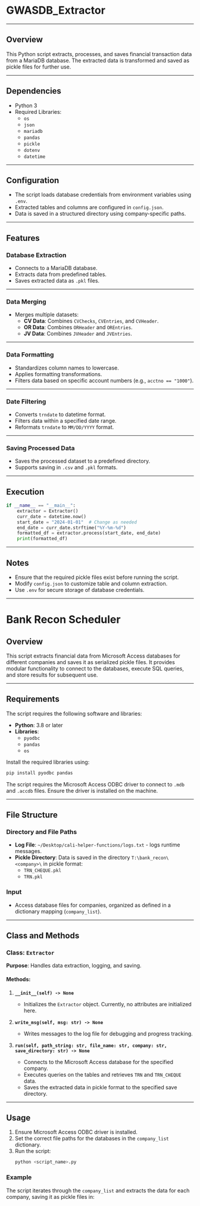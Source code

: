 # GWASDB_Extractor
***
## Overview
This Python script extracts, processes, and saves financial transaction data from a MariaDB database. The extracted data is transformed and saved as pickle files for further use.
***
## Dependencies
- Python 3
- Required Libraries:
  - `os`
  - `json`
  - `mariadb`
  - `pandas`
  - `pickle`
  - `dotenv`
  - `datetime`
***

## Configuration
- The script loads database credentials from environment variables using `.env`.
- Extracted tables and columns are configured in `config.json`.
- Data is saved in a structured directory using company-specific paths.
***

## Features
### Database Extraction
- Connects to a MariaDB database.
- Extracts data from predefined tables.
- Saves extracted data as `.pkl` files.
***

### Data Merging
- Merges multiple datasets:
  - **CV Data**: Combines `CVChecks`, `CVEntries`, and `CVHeader`.
  - **OR Data**: Combines `ORHeader` and `OREntries`.
  - **JV Data**: Combines `JVHeader` and `JVEntries`.
***

### Data Formatting
- Standardizes column names to lowercase.
- Applies formatting transformations.
- Filters data based on specific account numbers (e.g., `acctno == "1000"`).
***

### Date Filtering
- Converts `trndate` to datetime format.
- Filters data within a specified date range.
- Reformats `trndate` to `MM/DD/YYYY` format.
***

### Saving Processed Data
- Saves the processed dataset to a predefined directory.
- Supports saving in `.csv` and `.pkl` formats.
***

## Execution
```python
if __name__ == "__main__":
    extractor = Extractor()
    curr_date = datetime.now()
    start_date = "2024-01-01"  # Change as needed
    end_date = curr_date.strftime("%Y-%m-%d")
    formatted_df = extractor.process(start_date, end_date)
    print(formatted_df)
```
***



## Notes
- Ensure that the required pickle files exist before running the script.
- Modify `config.json` to customize table and column extraction.
- Use `.env` for secure storage of database credentials.
***

# Bank Recon Scheduler

## Overview
This script extracts financial data from Microsoft Access databases for different companies and saves it as serialized pickle files. It provides modular functionality to connect to the databases, execute SQL queries, and store results for subsequent use.



---

## Requirements

The script requires the following software and libraries:

- **Python**: 3.8 or later
- **Libraries**:
  - `pyodbc`
  - `pandas`
  - `os`

Install the required libraries using:
```bash
pip install pyodbc pandas
```

The script requires the Microsoft Access ODBC driver to connect to `.mdb` and `.accdb` files. Ensure the driver is installed on the machine.

---

## File Structure

### Directory and File Paths
- **Log File**: `~/Desktop/cali-helper-functions/logs.txt` - logs runtime messages.
- **Pickle Directory**: Data is saved in the directory `T:\bank_recon\<company>\` in pickle format:
  - `TRN_CHEQUE.pkl`
  - `TRN.pkl`

### Input
- Access database files for companies, organized as defined in a dictionary mapping (`company_list`).

---

## Class and Methods

### Class: `Extractor`
**Purpose**: Handles data extraction, logging, and saving.

#### Methods:

1. **`__init__(self) -> None`**
   - Initializes the `Extractor` object. Currently, no attributes are initialized here.

2. **`write_msg(self, msg: str) -> None`**
   - Writes messages to the log file for debugging and progress tracking.

3. **`run(self, path_string: str, file_name: str, company: str, save_directory: str) -> None`**
   - Connects to the Microsoft Access database for the specified company.
   - Executes queries on the tables and retrieves `TRN` and `TRN_CHEQUE` data.
   - Saves the extracted data in pickle format to the specified save directory.

---

## Usage

1. Ensure Microsoft Access ODBC driver is installed.
2. Set the correct file paths for the databases in the `company_list` dictionary.
3. Run the script:
   ```bash
   python <script_name>.py
   ```

### Example
The script iterates through the `company_list` and extracts the data for each company, saving it as pickle files in: